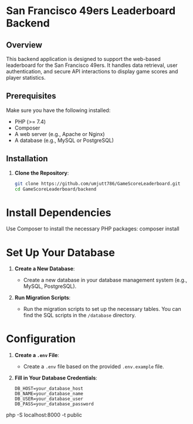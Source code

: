 # San Francisco 49ers Leaderboard Backend

## Overview

This backend application is designed to support the web-based leaderboard for the San Francisco 49ers. It handles data retrieval, user authentication, and secure API interactions to display game scores and player statistics.

## Prerequisites

Make sure you have the following installed:

- PHP (>= 7.4)
- Composer
- A web server (e.g., Apache or Nginx)
- A database (e.g., MySQL or PostgreSQL)

## Installation

1. **Clone the Repository**:

   ```bash
   git clone https://github.com/umjutt786/GameScoreLeaderboard.git
   cd GameScoreLeaderboard/backend
# Install Dependencies

Use Composer to install the necessary PHP packages:
    composer install

# Set Up Your Database

1. **Create a New Database**:
   - Create a new database in your database management system (e.g., MySQL, PostgreSQL).

2. **Run Migration Scripts**:
   - Run the migration scripts to set up the necessary tables. You can find the SQL scripts in the `/database` directory.

# Configuration

1. **Create a `.env` File**:
   - Create a `.env` file based on the provided `.env.example` file.

2. **Fill in Your Database Credentials**:

   ```plaintext
   DB_HOST=your_database_host
   DB_NAME=your_database_name
   DB_USER=your_database_user
   DB_PASS=your_database_password

php -S localhost:8000 -t public

